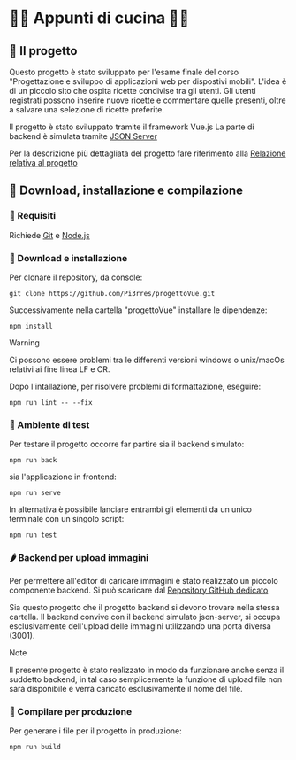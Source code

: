 # :man_cook: Appunti di cucina :woman_cook:

## :cake: Il progetto

Questo progetto è stato sviluppato per l'esame finale del corso "Progettazione e sviluppo di applicazioni web per dispostivi mobili".
L'idea è di un piccolo sito che ospita ricette condivise tra gli utenti. 
Gli utenti registrati possono inserire nuove ricette e commentare quelle presenti, oltre a salvare una selezione di ricette preferite.

Il progetto è stato sviluppato tramite il framework Vue.js
La parte di backend è simulata tramite [JSON Server](https://www.npmjs.com/package/json-server/v/0.17.4)

Per la descrizione più dettagliata del progetto fare riferimento alla [Relazione relativa al progetto](ProgettoEsame.Dalbard.pdf)

## 	:spaghetti: Download, installazione e compilazione

### :jar: Requisiti

Richiede [Git](https://git-scm.com/) e [Node.js](https://nodejs.org/en)

### :hamburger: Download e installazione

Per clonare il repository, da console:
```
git clone https://github.com/Pi3rres/progettoVue.git
```

Successivamente nella cartella "progettoVue" installare le dipendenze:
```
npm install
```
> [!WARNING]
> Ci possono essere problemi tra le differenti versioni windows o unix/macOs relativi ai fine linea LF e CR.

Dopo l'intallazione, per risolvere problemi di formattazione, eseguire:
```
npm run lint -- --fix
```

### :popcorn: Ambiente di test

Per testare il progetto occorre far partire sia il backend simulato:
```
npm run back
```
sia l'applicazione in frontend:
```
npm run serve
```

In alternativa è possibile lanciare entrambi gli elementi da un unico terminale con un singolo script:
```
npm run test
```

### :hot_pepper: Backend per upload immagini

Per permettere all'editor di caricare immagini è stato realizzato un piccolo componente backend.
Si può scaricare dal [Repository GitHub dedicato](https://github.com/Pi3rres/progettoBack)

Sia questo progetto che il progetto backend si devono trovare nella stessa cartella. Il backend convive con il backend simulato json-server, si occupa esclusivamente dell'upload delle immagini utilizzando una porta diversa (3001).
> [!NOTE]
> Il presente progetto è stato realizzato in modo da funzionare anche senza il suddetto backend, in tal caso semplicemente la funzione di upload file non sarà disponibile e verrà caricato esclusivamente il nome del file.

### :canned_food: Compilare per produzione
Per generare i file per il progetto in produzione:
```
npm run build
```